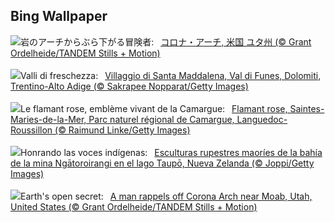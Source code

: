 ## Bing Wallpaper
![](https://www.bing.com/th?id=OHR.CoronaArch_JA-JP2223848865_UHD.jpg&w=1000)岩のアーチからぶら下がる冒険者:&nbsp;&ensp;[コロナ・アーチ, 米国 ユタ州 (© Grant Ordelheide/TANDEM Stills + Motion)](https://www.bing.com/th?id=OHR.CoronaArch_JA-JP2223848865_UHD.jpg)
<br><br/>
![](https://www.bing.com/th?id=OHR.SantaMaddalena_IT-IT2896067117_UHD.jpg&w=1000)Valli di freschezza:&nbsp;&ensp;[Villaggio di Santa Maddalena, Val di Funes, Dolomiti, Trentino-Alto Adige (© Sakrapee Nopparat/Getty Images)](https://www.bing.com/th?id=OHR.SantaMaddalena_IT-IT2896067117_UHD.jpg)
<br><br/>
![](https://www.bing.com/th?id=OHR.Flamingos_FR-FR9616625186_UHD.jpg&w=1000)Le flamant rose, emblème vivant de la Camargue:&nbsp;&ensp;[Flamant rose, Saintes-Maries-de-la-Mer, Parc naturel régional de Camargue, Languedoc-Roussillon (© Raimund Linke/Getty Images)](https://www.bing.com/th?id=OHR.Flamingos_FR-FR9616625186_UHD.jpg)
<br><br/>
![](https://www.bing.com/th?id=OHR.MaoriRock_ES-ES4316358547_UHD.jpg&w=1000)Honrando las voces indígenas:&nbsp;&ensp;[Esculturas rupestres maoríes de la bahía de la mina Ngātoroirangi en el lago Taupō, Nueva Zelanda (© Joppi/Getty Images)](https://www.bing.com/th?id=OHR.MaoriRock_ES-ES4316358547_UHD.jpg)
<br><br/>
![](https://www.bing.com/th?id=OHR.CoronaArch_EN-GB9558906767_UHD.jpg&w=1000)Earth's open secret:&nbsp;&ensp;[A man rappels off Corona Arch near Moab, Utah, United States (© Grant Ordelheide/TANDEM Stills + Motion)](https://www.bing.com/th?id=OHR.CoronaArch_EN-GB9558906767_UHD.jpg)
<br><br/>
